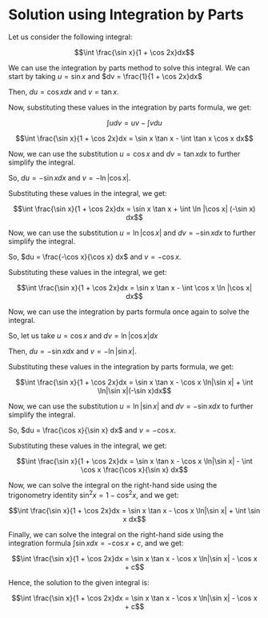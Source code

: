 

# **Solution using Integration by Parts**

Let us consider the following integral:

$$\int \frac{\sin x}{1 + \cos 2x}dx$$

We can use the integration by parts method to solve this integral. We can start by taking $u = \sin x$ and $dv = \frac{1}{1 + \cos 2x}dx$

Then, $du = \cos x dx$ and $v = \tan x$.

Now, substituting these values in the integration by parts formula, we get:

$$\int udv = uv - \int vdu$$

$$\int \frac{\sin x}{1 + \cos 2x}dx = \sin x \tan x - \int \tan x \cos x dx$$

Now, we can use the substitution $u = \cos x$ and $dv = \tan x dx$ to further simplify the integral.

So, $du = -\sin x dx$ and $v = -\ln |\cos x|$.

Substituting these values in the integral, we get:

$$\int \frac{\sin x}{1 + \cos 2x}dx = \sin x \tan x + \int \ln |\cos x| (-\sin x) dx$$

Now, we can use the substitution $u = \ln|\cos x|$ and $dv = -\sin x dx$ to further simplify the integral.

So, $du = \frac{-\cos x}{\cos x} dx$ and $v = -\cos x$.

Substituting these values in the integral, we get:

$$\int \frac{\sin x}{1 + \cos 2x}dx = \sin x \tan x - \int \cos x \ln |\cos x| dx$$

Now, we can use the integration by parts formula once again to solve the integral.

So, let us take $u = \cos x$ and $dv = \ln|\cos x|dx$

Then, $du = -\sin x dx$ and $v = -\ln|\sin x|$.

Substituting these values in the integration by parts formula, we get:

$$\int \frac{\sin x}{1 + \cos 2x}dx = \sin x \tan x - \cos x \ln|\sin x| + \int \ln|\sin x|(-\sin x)dx$$

Now, we can use the substitution $u = \ln|\sin x|$ and $dv = -\sin x dx$ to further simplify the integral.

So, $du = \frac{\cos x}{\sin x} dx$ and $v = -\cos x$.

Substituting these values in the integral, we get:

$$\int \frac{\sin x}{1 + \cos 2x}dx = \sin x \tan x - \cos x \ln|\sin x| - \int \cos x \frac{\cos x}{\sin x} dx$$

Now, we can solve the integral on the right-hand side using the trigonometry identity $\sin^2 x = 1 - \cos^2 x$, and we get:

$$\int \frac{\sin x}{1 + \cos 2x}dx = \sin x \tan x - \cos x \ln|\sin x| + \int \sin x dx$$

Finally, we can solve the integral on the right-hand side using the integration formula $\int \sin x dx = -\cos x + c$, and we get:

$$\int \frac{\sin x}{1 + \cos 2x}dx = \sin x \tan x - \cos x \ln|\sin x| - \cos x + c$$

Hence, the solution to the given integral is:

$$\int \frac{\sin x}{1 + \cos 2x}dx = \sin x \tan x - \cos x \ln|\sin x| - \cos x + c$$